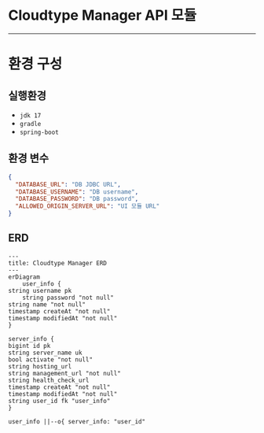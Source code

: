 # Cloudtype Manager API 모듈

---

# 환경 구성

## 실행환경

- `jdk 17`
- `gradle`
- `spring-boot`

## 환경 변수

```json
{
  "DATABASE_URL": "DB JDBC URL",
  "DATABASE_USERNAME": "DB username",
  "DATABASE_PASSWORD": "DB password",
  "ALLOWED_ORIGIN_SERVER_URL": "UI 모듈 URL"
}
```

## ERD

```mermaid
---
title: Cloudtype Manager ERD
---
erDiagram
    user_info {
string username pk
    string password "not null"
string name "not null"
timestamp createAt "not null"
timestamp modifiedAt "not null"
}

server_info {
bigint id pk
string server_name uk
bool activate "not null"
string hosting_url
string management_url "not null"
string health_check_url
timestamp createAt "not null"
timestamp modifiedAt "not null"
string user_id fk "user_info"
}

user_info ||--o{ server_info: "user_id"
```